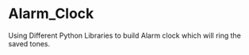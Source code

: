 # Alarm_Clock

Using Different Python Libraries to build Alarm clock which will ring the saved tones.
